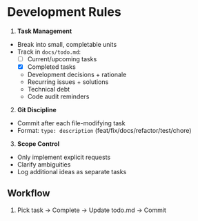 # Development Rules

1. **Task Management**
  - Break into small, completable units
  - Track in `docs/todo.md`:
    - [ ] Current/upcoming tasks
    - [x] Completed tasks
    - Development decisions + rationale
    - Recurring issues + solutions
    - Technical debt
    - Code audit reminders

2. **Git Discipline**
  - Commit after each file-modifying task
  - Format: `type: description` (feat/fix/docs/refactor/test/chore)

3. **Scope Control**
  - Only implement explicit requests
  - Clarify ambiguities
  - Log additional ideas as separate tasks

## Workflow
1. Pick task → Complete → Update todo.md → Commit
